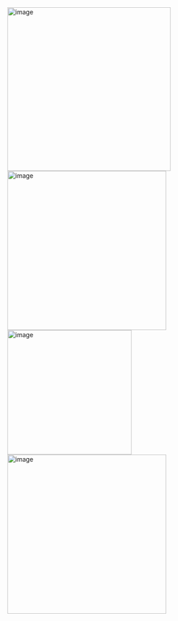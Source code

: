 <img width="368" alt="image" src="https://github.com/user-attachments/assets/86d8d616-7134-4654-aa96-fa16de61edba"> 


<img width="358" alt="image" src="https://github.com/user-attachments/assets/ef5ace9c-e8db-48b4-91de-a83ae6dbadcc">  


<img width="280" alt="image" src="https://github.com/user-attachments/assets/ea804be3-3595-465b-bc81-34fb5fbb46b0">  


<img width="358" alt="image" src="https://github.com/user-attachments/assets/64145dfe-7a74-45ca-9e10-d733df9b267a">  

